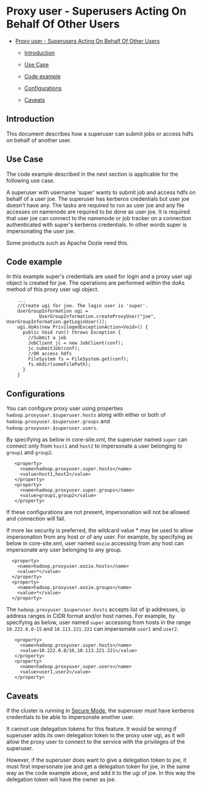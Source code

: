 <!---
  Licensed under the Apache License, Version 2.0 (the "License");
  you may not use this file except in compliance with the License.
  You may obtain a copy of the License at

   http://www.apache.org/licenses/LICENSE-2.0

  Unless required by applicable law or agreed to in writing, software
  distributed under the License is distributed on an "AS IS" BASIS,
  WITHOUT WARRANTIES OR CONDITIONS OF ANY KIND, either express or implied.
  See the License for the specific language governing permissions and
  limitations under the License. See accompanying LICENSE file.
-->

Proxy user - Superusers Acting On Behalf Of Other Users
=======================================================

* [Proxy user - Superusers Acting On Behalf Of Other Users](#Proxy_user_-_Superusers_Acting_On_Behalf_Of_Other_Users)

  * [Introduction](#Introduction)

  * [Use Case](#Use_Case)

  * [Code example](#Code_example)

  * [Configurations](#Configurations)

  * [Caveats](#Caveats)

Introduction
------------

This document describes how a superuser can submit jobs or access hdfs on behalf of another user.

Use Case
--------

The code example described in the next section is applicable for the following use case.

A superuser with username 'super' wants to submit job and access hdfs on behalf of a user joe. The superuser has kerberos credentials but user joe doesn't have any. The tasks are required to run as user joe and any file accesses on namenode are required to be done as user joe. It is required that user joe can connect to the namenode or job tracker on a connection authenticated with super's kerberos credentials. In other words super is impersonating the user joe.

Some products such as Apache Oozie need this.

Code example
------------

In this example super's credentials are used for login and a proxy user ugi object is created for joe. The operations are performed within the doAs method of this proxy user ugi object.

        ...
        //Create ugi for joe. The login user is 'super'.
        UserGroupInformation ugi =
                UserGroupInformation.createProxyUser("joe", UserGroupInformation.getLoginUser());
        ugi.doAs(new PrivilegedExceptionAction<Void>() {
          public Void run() throws Exception {
            //Submit a job
            JobClient jc = new JobClient(conf);
            jc.submitJob(conf);
            //OR access hdfs
            FileSystem fs = FileSystem.get(conf);
            fs.mkdir(someFilePath);
          }
        }

Configurations
--------------

You can configure proxy user using properties `hadoop.proxyuser.$superuser.hosts` along with either or both of `hadoop.proxyuser.$superuser.groups` and `hadoop.proxyuser.$superuser.users`.

By specifying as below in core-site.xml, the superuser named `super` can connect only from `host1` and `host2` to impersonate a user belonging to `group1` and `group2`.

       <property>
         <name>hadoop.proxyuser.super.hosts</name>
         <value>host1,host2</value>
       </property>
       <property>
         <name>hadoop.proxyuser.super.groups</name>
         <value>group1,group2</value>
       </property>

If these configurations are not present, impersonation will not be allowed and connection will fail.

If more lax security is preferred, the wildcard value \* may be used to allow impersonation from any host or of any user. For example, by specifying as below in core-site.xml, user named `oozie` accessing from any host can impersonate any user belonging to any group.

      <property>
        <name>hadoop.proxyuser.oozie.hosts</name>
        <value>*</value>
      </property>
      <property>
        <name>hadoop.proxyuser.oozie.groups</name>
        <value>*</value>
      </property>

The `hadoop.proxyuser.$superuser.hosts` accepts list of ip addresses, ip address ranges in CIDR format and/or host names. For example, by specifying as below, user named `super` accessing from hosts in the range `10.222.0.0-15` and `10.113.221.221` can impersonate `user1` and `user2`.

       <property>
         <name>hadoop.proxyuser.super.hosts</name>
         <value>10.222.0.0/16,10.113.221.221</value>
       </property>
       <property>
         <name>hadoop.proxyuser.super.users</name>
         <value>user1,user2</value>
       </property>

Caveats
-------

If the cluster is running in [Secure Mode](./SecureMode.html), the superuser must have kerberos credentials to be able to impersonate another user.

It cannot use delegation tokens for this feature. It would be wrong if superuser adds its own delegation token to the proxy user ugi, as it will allow the proxy user to connect to the service with the privileges of the superuser.

However, if the superuser does want to give a delegation token to joe, it must first impersonate joe and get a delegation token for joe, in the same way as the code example above, and add it to the ugi of joe. In this way the delegation token will have the owner as joe.

